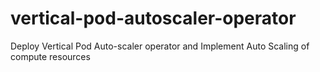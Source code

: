 # vertical-pod-autoscaler-operator
Deploy Vertical Pod Auto-scaler operator and Implement Auto Scaling of compute resources
